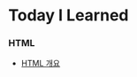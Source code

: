 # Today I Learned

### HTML
* [HTML 개요](https://github.com/sudaltokki/TIL/blob/main/HTML/summary.md)

